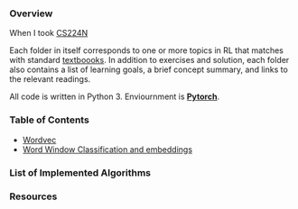 ### Overview

When I took [CS224N](http://web.stanford.edu/class/cs224n/index.html)

Each folder in itself corresponds to one or more topics in RL that matches with standard [textboooks](#books). In addition to exercises and solution, each folder also contains a list of learning goals, a brief concept summary, and links to the relevant readings.

All code is written in Python 3. Enviournment is **[Pytorch](https://pytorch.org/)**.

### Table of Contents

- [Wordvec](wordvec/)
- [Word Window Classification and embeddings](word_embeddings)

### List of Implemented Algorithms


### Resources


